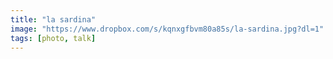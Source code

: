 ```yaml
---
title: "la sardina"
image: "https://www.dropbox.com/s/kqnxgfbvm80a85s/la-sardina.jpg?dl=1"
tags: [photo, talk]
---
```

